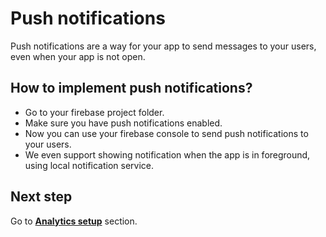 # Push notifications

Push notifications are a way for your app to send messages to your users, even when your app is not open.

## How to implement push notifications?

- Go to your firebase project folder.
- Make sure you have push notifications enabled.
- Now you can use your firebase console to send push notifications to your users.
- We even support showing notification when the app is in foreground, using local notification service.


## Next step

Go to **[Analytics setup](analytics.md)** section.
